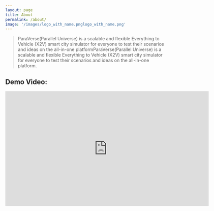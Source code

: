 ```yaml
---
layout: page
title: About
permalink: /about/
image: '/images/logo_with_name.pnglogo_with_name.png'
---
```


> ParaVerse(Parallel Universe) is a scalable and flexible Everything to Vehicle (X2V) smart city simulator for everyone to test their scenarios and ideas on the all-in-one platformParaVerse(Parallel Universe) is a scalable and flexible Everything to Vehicle (X2V) smart city simulator for everyone to test their scenarios and ideas on the all-in-one platform.

## Demo Video:

<p><iframe src="https://www.youtube.com/watch?v=sXLX2g3zoMw" loading="lazy" width="640" height="360" frameborder="0" allowfullscreen></iframe></p>
